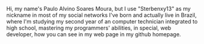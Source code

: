 Hi, my name's Paulo Alvino Soares Moura, but I use "Sterbenxy13" as my nickname in most of my social networks
I've born and actually live in Brazil, where I'm studying my second year of an computer technician integrated to high school, mastering my 
programmers' abilities, in special, web developer, how you can see in my web page in my github homepage.
